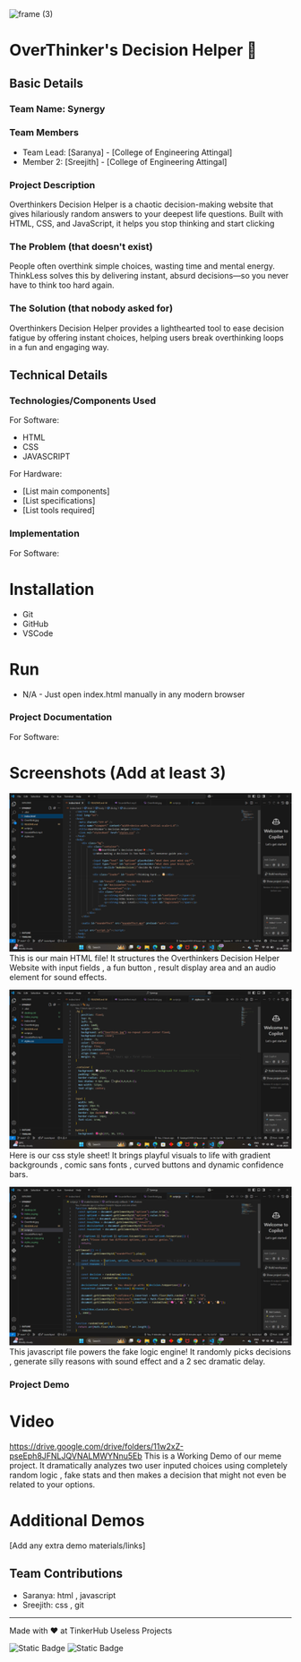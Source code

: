 <img width="3188" height="1202" alt="frame (3)" src="https://github.com/user-attachments/assets/517ad8e9-ad22-457d-9538-a9e62d137cd7" />


# OverThinker's Decision Helper 🎯


## Basic Details
### Team Name: Synergy


### Team Members
- Team Lead: [Saranya] - [College of Engineering Attingal]
- Member 2: [Sreejith] - [College of Engineering Attingal]

### Project Description
Overthinkers Decision Helper is a chaotic decision-making website that gives hilariously random answers to your deepest life questions. Built with HTML, CSS, and JavaScript, it helps you stop thinking and start clicking

### The Problem (that doesn't exist)
People often overthink simple choices, wasting time and mental energy. ThinkLess solves this by delivering instant, absurd decisions—so you never have to think too hard again.

### The Solution (that nobody asked for)
Overthinkers Decision Helper provides a lighthearted tool to ease decision fatigue by offering instant choices, helping users break overthinking loops in a fun and engaging way.

## Technical Details
### Technologies/Components Used
For Software:
- HTML
- CSS
- JAVASCRIPT

For Hardware:
- [List main components]
- [List specifications]
- [List tools required]

### Implementation
For Software:
# Installation
- Git
- GitHub
- VSCode

# Run
- N/A - Just open index.html manually in any modern browser

### Project Documentation
For Software:

# Screenshots (Add at least 3)
![alt text](index_ss.png)
    This is our main HTML file! It structures the Overthinkers Decision Helper Website with input fields , a fun button , result display area and an audio element for sound effects. 

![alt text](styles_ss.png)
    Here is our css style sheet! It brings playful visuals to life with gradient backgrounds , comic sans fonts , curved buttons and dynamic confidence bars.

![alt text](script_ss.png)
    This javascript file powers the fake logic engine! It randomly picks decisions , generate silly reasons with sound effect and a 2 sec dramatic delay.

### Project Demo
# Video
 https://drive.google.com/drive/folders/11w2xZ-pseEph8JFNLJQVNALMWYNnu5Eb
    This is a Working Demo of our meme project. It dramatically analyzes two user inputed choices using completely random logic , fake stats and then makes a decision that might not even be related to your options.

# Additional Demos
[Add any extra demo materials/links]

## Team Contributions
- Saranya: html , javascript
- Sreejith: css , git


---
Made with ❤️ at TinkerHub Useless Projects 

![Static Badge](https://img.shields.io/badge/TinkerHub-24?color=%23000000&link=https%3A%2F%2Fwww.tinkerhub.org%2F)
![Static Badge](https://img.shields.io/badge/UselessProjects--25-25?link=https%3A%2F%2Fwww.tinkerhub.org%2Fevents%2FQ2Q1TQKX6Q%2FUseless%2520Projects)
